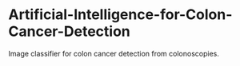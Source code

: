 # Artificial-Intelligence-for-Colon-Cancer-Detection
Image classifier for colon cancer detection from colonoscopies.
